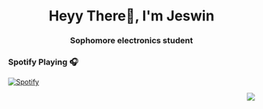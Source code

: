 <h1 align="center">Heyy There👋, I'm Jeswin</h1>
<h3 align="center">Sophomore electronics student</h3>

### Spotify Playing 🎧

[![Spotify](https://novatorem.bgstatic.vercel.app/api/spotify)](https://open.spotify.com/user/11153360645)




<img align="right" src="http://estruyf-github.azurewebsites.net/api/VisitorHit?user=adamsyy&repo=Bgstatic&countColorcountColor&countColor=%237B1E7B"/>
